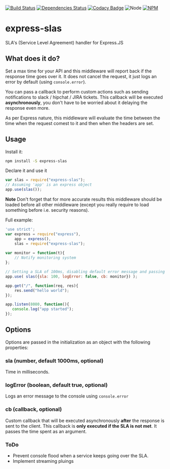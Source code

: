 [![Build Status](https://travis-ci.org/elfido/express-slas.svg?branch=master)](https://travis-ci.org/elfido/express-slas)
[![Dependencies Status](https://david-dm.org/elfido/express-slas.svg)](https://david-dm.org/elfido/express-slas.svg)
[![Codacy Badge](https://api.codacy.com/project/badge/Grade/4ef7ee9347094fcd8f8a687ccb26477f)](https://www.codacy.com/app/fidencio-garrido/express-slas?utm_source=github.com&amp;utm_medium=referral&amp;utm_content=elfido/express-slas&amp;utm_campaign=Badge_Grade)
![Node](https://img.shields.io/badge/node-4.0-brightgreen.svg)
[![NPM](https://nodei.co/npm/express-slas.png)](https://nodei.co/npm/express-slas/)

# express-slas
SLA's (Service Level Agreement) handler for Express.JS

## What does it do?
Set a max time for your API and this middleware will report back if the response time goes over it. It does not cancel the request, it just
logs an error by default (using ```console.error```).

You can pass a callback to perform custom actions such as sending notifications to slack / hipchat / JIRA tickets. This callback will be executed
**asynchronously**, you don't have to be worried about it delaying the response even more.

As per Express nature, this middleware will evaluate the time between the time
when the request comest to it and then when the headers are set.

## Usage
Install it:
```sh
npm install -S express-slas
```

Declare it and use it
```javascript
var slas = require("express-slas");
// Assuming 'app' is an express object
app.use(slas());
```
**Note** Don't forget that for more accurate results this middleware should be loaded
before all other middleware (except you really require to load something before i.e. security reasons).


Full example:
```javascript
'use strict';
var express = require("express"),
    app = express(),
    slas = require("express-slas");
    
var monitor = function(t){
    // Notify monitoring system
};

// Setting a SLA of 100ms, disabling default error message and passing a callback
app.use( slas({sla: 100, logError: false, cb: monitor}) );

app.get("/", function(req, res){
    res.send("hello world");
});

app.listen(8080, function(){
   console.log("app started"); 
});
```

## Options

Options are passed in the initialization as an object with the following properties:

### sla (number, default 1000ms, optional)
Time in milliseconds. 

### logError (boolean, default true, optional)
Logs an error message to the console using ```console.error```


### cb (callback, optional)
Custom callback that will be executed asynchronously **after** the response is sent to the client.
This callback is **only executed if the SLA is not met**. It passes the time spent as an argument. 

### ToDo
* Prevent console flood when a service keeps going over the SLA.
* Implement streaming pluings